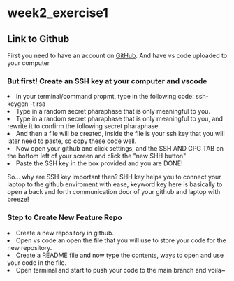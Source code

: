 # week2_exercise1
<!-- This is a html that will explain on how I created this READ.MD -->

## Link to Github
First you need to have an account on <a href="https://github.com/">GitHub</a>.
And have vs code uploaded to your computer

### But first! Create an SSH key at your computer and vscode
<li>
    In your terminal/command propmt, type in the following code: ssh-keygen -t rsa
</li>
<li>
    Type in a random secret pharaphase that is only meaningful to you.
</li>
<li>
    Type in a random secret pharaphase that is only meaningful to you, and rewrite it to confirm the following secret pharaphase.
</li>
<li>
    And then a file will be created, inside the file is your ssh key that you will later need to paste, so copy these code well.
</li>
<li>
    Now open your github and click settings, and the SSH AND GPG TAB on the bottom left of your screen and click the "new SHH button"
</li>
<li>
    Paste the SSH key in the box provided and you are DONE!
</li>

<p> So... why are SSH key important then? SHH key helps you to connect your laptop to the github enviroment with ease, keyword key here is basically to open a back and forth communication door of your github and laptop with breeze!

### Step to Create New Feature Repo
<li>
    Create a new repository in github.
</li>
<li>
    Open vs code an open the file that you will use to store your code for the new repository.
</li>
<li>
    Create a README file and now type the contents, ways to open and use your code in the file.
</li>
<li>
    Open terminal and start to push your code to the main branch and voila~
</li>

